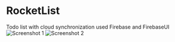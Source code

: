 # RocketList
Todo list with cloud synchronization used Firebase and FirebaseUI
![Screenshot 1](http://a1.mzstatic.com/us/r30/Purple60/v4/42/94/51/4294515d-18d0-f038-e251-8f66b8a5e35b/screen696x696.jpeg "Screenshot 1")
![Screenshot 2](http://a3.mzstatic.com/us/r30/Purple20/v4/d6/5d/49/d65d49ea-ea4e-3b6f-924c-aa6cd155e209/screen696x696.jpeg "Screenshot 2")

